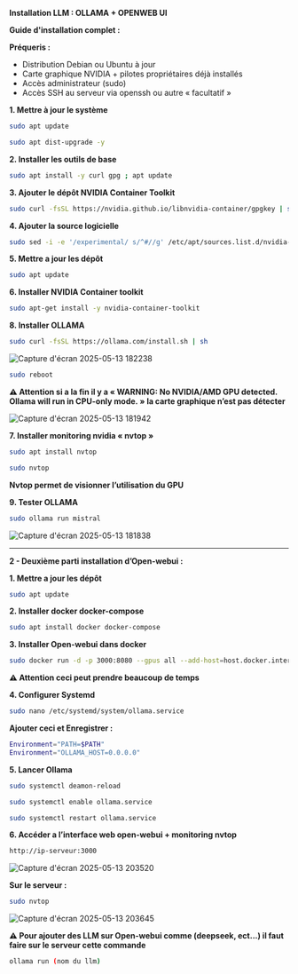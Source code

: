 **Installation LLM : OLLAMA + OPENWEB UI**

**Guide d'installation complet :**

**Préqueris :**

- Distribution Debian ou Ubuntu à jour 
- Carte graphique NVIDIA + pilotes propriétaires déjà installés 
- Accès administrateur (sudo) 
- Accès SSH au serveur via openssh ou autre « facultatif »

**1. Mettre à jour le système**
```bash
sudo apt update 
```
```bash 
sudo apt dist-upgrade -y 
```
**2. Installer les outils de base**
```bash
sudo apt install -y curl gpg ; apt update
```
**3. Ajouter le dépôt NVIDIA Container Toolkit**
```bash
sudo curl -fsSL https://nvidia.github.io/libnvidia-container/gpgkey | sudo gpg --dearmor -o /usr/share/keyrings/nvidia-container-toolkit-keyring.gpg && curl -s -L https://nvidia.github.io/libnvidia-container/stable/deb/nvidia-container-toolkit.list | sed 's#deb https://#deb [signed-by=/usr/share/keyrings/nvidia-container-toolkit-keyring.gpg] https://#g' | sudo tee /etc/apt/sources.list.d/nvidia-container-toolkit.list
```
**4.  Ajouter la source logicielle**
```bash
sudo sed -i -e '/experimental/ s/^#//g' /etc/apt/sources.list.d/nvidia-container-toolkit.list
```
**5. Mettre a jour les dépôt**
```bash
sudo apt update 
```
**6. Installer NVIDIA Container toolkit**
```bash
sudo apt-get install -y nvidia-container-toolkit
```
**8. Installer OLLAMA**
```bash
sudo curl -fsSL https://ollama.com/install.sh | sh
```
![Capture d'écran 2025-05-13 182238](https://github.com/user-attachments/assets/4b5092e7-d30b-4dcf-90ce-4f1a2c371886)
```bash
sudo reboot
```
**⚠️ Attention si a la fin il y a « WARNING: No NVIDIA/AMD GPU detected. Ollama will run in CPU-only mode. » la carte graphique n’est pas détecter**

![Capture d'écran 2025-05-13 181942](https://github.com/user-attachments/assets/f5f502e7-9ab3-42c1-96ef-7e001a2611bc)

**7. Installer monitoring nvidia « nvtop »**
```bash
sudo apt install nvtop 
```
```bash
sudo nvtop
```
**Nvtop permet de visionner l’utilisation du GPU**

**9. Tester OLLAMA**
```bash
sudo ollama run mistral
```
![Capture d'écran 2025-05-13 181838](https://github.com/user-attachments/assets/56b60ba3-6aea-4342-88d8-db396e0fd454)

-------------------------------------------------------------

**2 - Deuxième parti installation d’Open-webui :**

**1. Mettre a jour les dépôt**
```bash
sudo apt update
```
**2. Installer docker docker-compose**
```bash 
sudo apt install docker docker-compose
```
**3. Installer Open-webui dans docker**
```bash
sudo docker run -d -p 3000:8080 --gpus all --add-host=host.docker.internal:host-gateway -v open-webui:/app/backend/data --name open-webui --restart always ghcr.io/open-webui/open-webui:cuda
```
**⚠️ Attention ceci peut prendre beaucoup de temps**

**4. Configurer Systemd**
```bash
sudo nano /etc/systemd/system/ollama.service
```
**Ajouter ceci et Enregistrer :**
```bash
Environment="PATH=$PATH"
Environment="OLLAMA_HOST=0.0.0.0"
```
**5. Lancer Ollama**
```bash
sudo systemctl deamon-reload
```
```bash
sudo systemctl enable ollama.service
```
```bash
sudo systemctl restart ollama.service
```
**6. Accéder a l’interface web open-webui + monitoring nvtop**
```bash
http://ip-serveur:3000
```

![Capture d'écran 2025-05-13 203520](https://github.com/user-attachments/assets/d2587bdb-47ac-4581-b1c5-dcf620340d5e)

**Sur le serveur :**
```bash
sudo nvtop
```
![Capture d'écran 2025-05-13 203645](https://github.com/user-attachments/assets/e28de005-f8d2-494e-921e-93bd68a61ccb)

**⚠️ Pour ajouter des LLM sur Open-webui comme (deepseek, ect...) il faut faire sur le serveur cette commande**
```bash
ollama run (nom du llm)
```
